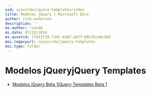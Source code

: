 ```yaml
---
uid: ajax/cdn/jquery-templates/index
title: Modelos jQuery | Microsoft Docs
author: rick-anderson
description: ''
ms.author: riande
ms.date: 07/23/2014
ms.assetid: 77431f19-f341-410f-a67f-802f6ce8c845
msc.legacyurl: /ajax/cdn/jquery-templates
msc.type: folder
---
```

<a name="jquery-templates"></a><span data-ttu-id="3aa07-102">Modelos jQuery</span><span class="sxs-lookup"><span data-stu-id="3aa07-102">jQuery Templates</span></span>
====================
- [<span data-ttu-id="3aa07-103">Modelos jQuery Beta 1</span><span class="sxs-lookup"><span data-stu-id="3aa07-103">jQuery Templates Beta 1</span></span>](cdnjquerytemplatesbeta1.md)

